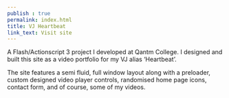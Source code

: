 ```yaml
---
publish : true
permalink: index.html
title: VJ Heartbeat
link_text: Visit site
---
```

A Flash/Actionscript 3 project I developed at Qantm College. I designed and built this site as a video portfolio for my VJ alias ‘Heartbeat’.

The site features a semi fluid, full window layout along with a preloader, custom designed video player controls, randomised home page icons, contact form, and of course, some of my videos.